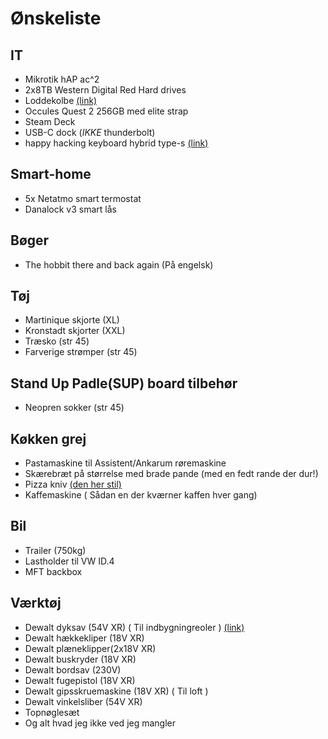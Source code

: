 
# Ønskeliste

## IT
- Mikrotik hAP ac^2 
- 2x8TB Western Digital Red Hard drives
- Loddekolbe [(link)](https://pine64.com/product/pinecil-smart-mini-portable-soldering-iron/?v=0446c16e2e66)
- Occules Quest 2 256GB med elite strap
- Steam Deck
- USB-C dock (_IKKE_ thunderbolt)
- happy hacking keyboard hybrid type-s [(link)](https://www.hhkeyboard.com/uk/products/hybrid-type-s)

## Smart-home
- 5x Netatmo smart termostat
- Danalock v3 smart lås

## Bøger
- The hobbit there and back again (På engelsk)

## Tøj
- Martinique skjorte (XL)
- Kronstadt skjorter (XXL)
- Træsko (str 45)
- Farverige strømper (str 45)

## Stand Up Padle(SUP) board tilbehør
- Neopren sokker (str 45)

## Køkken grej
- Pastamaskine til Assistent/Ankarum røremaskine
- Skærebræt på størrelse med brade pande (med en fedt rande der dur!)
- Pizza kniv [(den her stil)](https://www.morsoeshop.com/dk/produkter/kitchen/koekkenredskaber/morsoe-pizza--og-urteskaerer-200944.html)
- Kaffemaskine ( Sådan en der kværner kaffen hver gang)

## Bil
- Trailer (750kg)
- Lastholder til VW ID.4
- MFT backbox

## Værktøj
- Dewalt dyksav  (54V XR) ( Til indbygningreoler ) [(link)](https://www.bauhaus.dk/dewalt-dyksav-54v-xr-flexvolt-los-enhed?queryID=d324cabf336caab6b473bbb43a758293&objectID=154397&indexName=production_dk_products)
- Dewalt hækkekliper (18V XR)
- Dewalt plæneklipper(2x18V XR)
- Dewalt buskryder (18V XR)
- Dewalt bordsav (230V)
- Dewalt fugepistol (18V XR)
- Dewalt gipsskruemaskine (18V XR) ( Til loft )
- Dewalt vinkelsliber (54V XR)
- Topnøglesæt
- Og alt hvad jeg ikke ved jeg mangler
